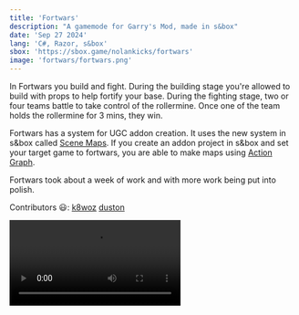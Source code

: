 ```yaml
---
title: 'Fortwars'
description: "A gamemode for Garry's Mod, made in s&box"
date: 'Sep 27 2024'
lang: 'C#, Razor, s&box'
sbox: 'https://sbox.game/nolankicks/fortwars'
image: 'fortwars/fortwars.png'
---
```


In Fortwars you build and fight. During the building stage you're allowed to build with props to help fortify your base. During the fighting stage, two or four teams battle to take control of the rollermine. Once one of the team holds the rollermine for 3 mins, they win.

Fortwars has a system for UGC addon creation. It uses the new system in s&box called [Scene Maps](https://sbox.game/news/september-update-9209a15d/scene-maps). If you create an addon project in s&box and set your target game to fortwars, you are able to make maps using [Action Graph](https://sbox.game/news/action-graph).

Fortwars took about a week of work and with more work being put into polish.

Contributors 😃:
[k8woz](https://scoutwozniak.github.io/) [duston](https://dch-gh.github.io/)

<Video src="../fortwars/fortwarsvid.mp4" />
<Img src="../fortwars/fortwarsimg.png" />